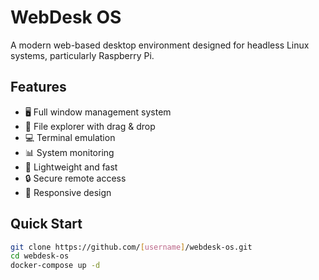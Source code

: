# WebDesk OS

A modern web-based desktop environment designed for headless Linux systems, particularly Raspberry Pi.

## Features
- 🖥️ Full window management system
- 📁 File explorer with drag & drop
- 💻 Terminal emulation
- 📊 System monitoring
- 🚀 Lightweight and fast
- 🔒 Secure remote access
- 📱 Responsive design

## Quick Start
```bash
git clone https://github.com/[username]/webdesk-os.git
cd webdesk-os
docker-compose up -d
